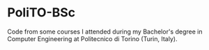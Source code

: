 # PoliTO-BSc
Code from some courses I attended during my Bachelor's degree in Computer Engineering at Politecnico di Torino (Turin, Italy).
